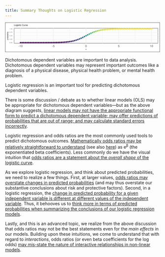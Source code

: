 ```yaml
---
title: Summary Thoughts on Logistic Regression
---
```


![](logistic.png)

Dichotomous dependent variables are important to data analysis. Dichotomous dependent variables may represent important outcomes like a diagnosis of a physical disease, physical health problem, or mental health problem. 

Logistic regression is an important tool for predicting dichotomous dependent variables. 

There is some discussion / debate as to whether linear models (OLS) may be appropriate for dichotomous dependent variables—but as the above diagram suggests, [linear models may not have the appropriate functional form to predict a dichotomous dependent variable; may offer predictions of probabilities that are out of range; and may calculate standard errors incorrectly](https://agrogan1.github.io/newstuff/categorical/LPM-and-logistic/LPM-and-logistic.html).

Logistic regression and odds ratios are the most commonly used tools to predict dichotomous outcomes. [Mathematically odds ratios may be relatively straightforward to understand](https://agrogan1.github.io/newstuff/categorical/logistic-regression-equation/logistic-regression-equation.html) (see also [here](https://agrogan.shinyapps.io/exploring_logistic_regression/#section-visualize-a-logistic-regression)) as e<sup>&beta;</sup> (the exponentiated beta coefficients). Less commonly do we have the visual intuition that [odds ratios are a statement about the *overall shape* of the logistic curve](https://agrogan.shinyapps.io/exploring_logistic_regression/#section-visualize-a-logistic-regression).

As we explore logistic regression, and think about predicted probabilities, we need to realize a few things. First, at larger values, [odds ratios may overstate changes in predicted probabilities](https://agrogan1.github.io/newstuff/categorical/risks-and-odds/risks-and-odds.html) (and may thus overstate our substantive conclusions about risk and protective factors). Second, in a logistic regression, the [change in predicted probability for a given independent variable is different at different values of the independent variable](https://agrogan1.github.io/newstuff/categorical/logistic-regression-and-predicted-probabilities/logistic-regression-and-predicted-probabilities.pdf). Thus, it behooves us to [think more in terms of predicted probabilities when summarizing the conclusions of our logistic regression models](https://agrogan1.github.io/newstuff/categorical/predict-and-margins/predict-and-margins.html). 

Lastly, and this is an advanced topic, we realize from the above discussion that odds ratios may not be the best statements even for the *main effects* in our models. Building upon these intuitions, we come to understand that with regard to *interactions*, odds ratios (or even beta coefficients for the log odds) [may mis-state the nature of interactive relationships in non-linear models](https://agrogan1.github.io/newstuff/categorical/logistic-interactions-2/logistic-interactions-2.html).
